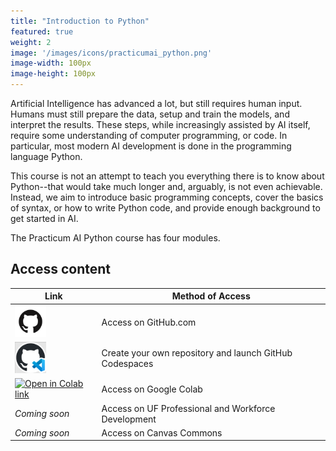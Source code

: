 ```yaml
---
title: "Introduction to Python"
featured: true
weight: 2
image: '/images/icons/practicumai_python.png'
image-width: 100px
image-height: 100px
---
```


Artificial Intelligence has advanced a lot, but still requires human input. Humans must still prepare the data, setup and train the models, and interpret the results. These steps, while increasingly assisted by AI itself, require some understanding of computer programming, or code. In particular, most modern AI development is done in the programming language Python. 

This course is not an attempt to teach you everything there is to know about Python--that would take much longer and, arguably, is not even achievable. Instead, we aim to introduce basic programming concepts, cover the basics of syntax, or how to write Python code, and provide enough background to get started in AI.

The Practicum AI Python course has four modules.

## Access content

Link | Method of Access
-----|-----------------
<a href='https://github.com/PracticumAI/python'><img src='/images/GitHub-Mark.png' alt='GitHub.com logo' width=50></a> | Access on GitHub.com
<a href='https://classroom.github.com/a/O2gz9lhY'><img src='/images/github_codespaces.png' width=50 alt='GitHub Codespaces'></a> | Create your own repository and launch GitHub Codespaces
<a href='https://colab.research.google.com/github/PracticumAI/python'><img src='https://colab.research.google.com/assets/colab-badge.svg' alt='Open in Colab link'></a> | Access on Google Colab
*Coming soon* | Access on UF Professional and Workforce Development
*Coming soon* | Access on Canvas Commons